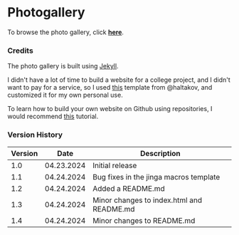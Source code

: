 # Photogallery

To browse the photo gallery, click [**here**](https://justwaters.github.io/photogallery/).

### Credits

The photo gallery is built using [Jekyll](https://jekyllrb.com/).
 
I didn't have a lot of time to build a website for a college project, and I didn't want to pay for a service, so I used [this](https://github.com/haltakov/simple-photo-gallery) template from @haltakov, and customized it for my own personal use.

To learn how to build your own website on Github using repositories, I would recommend [this](https://docs.github.com/en/pages/getting-started-with-github-pages/creating-a-github-pages-site) tutorial.

### Version History

| Version | Date | Description |
| ------- | ---- | ----------- |
| 1.0 | 04.23.2024 |Initial release |
| 1.1 | 04.24.2024 |Bug fixes in the jinga macros template |
| 1.2 | 04.24.2024 |Added a README.md |
| 1.3 | 04.24.2024 |Minor changes to index.html and README.md |
| 1.4 | 04.24.2024 |Minor changes to README.md |